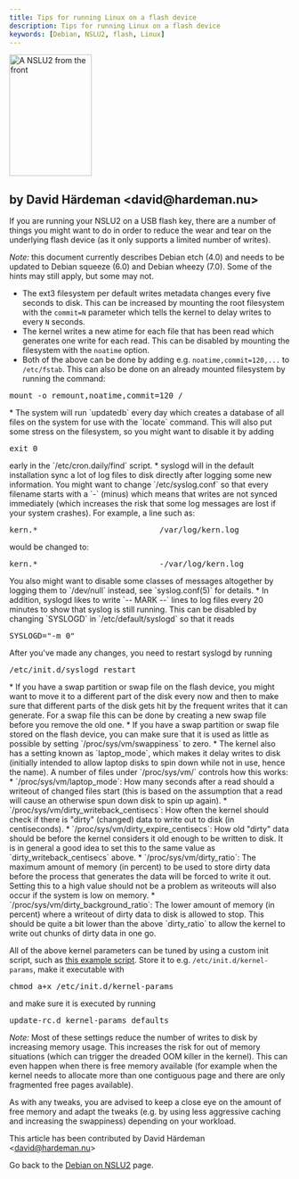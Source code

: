 ```yaml
---
title: Tips for running Linux on a flash device
description: Tips for running Linux on a flash device
keywords: [Debian, NSLU2, flash, Linux]
---
```


<div class="right">
<img src = "../images/r_nslu2_front.jpg" class="border" alt="A NSLU2 from the front" width="148" height="218" />
</div>

<h2>by David Härdeman &lt;david@hardeman.nu&gt;</h2>

If you are running your NSLU2 on a USB flash key, there are a number of
things you might want to do in order to reduce the wear and tear on the
underlying flash device (as it only supports a limited number of writes).

<em>Note:</em> this document currently describes Debian etch (4.0) and
needs to be updated to Debian squeeze (6.0) and Debian wheezy (7.0).
Some of the hints may still apply, but some may not.

* The ext3 filesystem per default writes metadata changes every five
seconds to disk.  This can be increased by mounting the root filesystem
with the `commit=N` parameter which tells the kernel to delay writes to
every `N` seconds.
* The kernel writes a new atime for each file that has been read which
generates one write for each read. This can be disabled by mounting the
filesystem with the `noatime` option.
* Both of the above can be done by adding e.g.  `noatime,commit=120,...` to
`/etc/fstab`.  This can also be done on an already mounted filesystem by
running the command:
<div class="code">
<pre>
mount -o remount,noatime,commit=120 /
</pre>
</div>
* The system will run `updatedb` every day which creates a database of all
files on the system for use with the `locate` command. This will also put
some stress on the filesystem, so you might want to disable it by adding
<div class="code">
<pre>
exit 0
</pre>
</div>
early in the `/etc/cron.daily/find` script.
* syslogd will in the default installation sync a lot of log files to disk
directly after logging some new information. You might want to change
`/etc/syslog.conf` so that every filename starts with a `-` (minus) which
means that writes are not synced immediately (which increases the risk that
some log messages are lost if your system crashes).  For example, a line
such as:
<div class="code">
<pre>
kern.*                          /var/log/kern.log
</pre>
</div>
would be changed to:
<div class="code">
<pre>
kern.*                          <span class="input">-</span>/var/log/kern.log
</pre>
</div>
You also might want to disable some classes of messages altogether by
logging them to `/dev/null` instead, see `syslog.conf(5)` for
details.
* In addition, syslogd likes to write `-- MARK --` lines to log files every
20 minutes to show that syslog is still running. This can be disabled by
changing `SYSLOGD` in `/etc/default/syslogd` so that it reads
<div class="code">
<pre>
SYSLOGD="-m 0"
</pre>
</div>
After you've made any changes, you need to restart syslogd by running
<div class="code">
<pre>
/etc/init.d/syslogd restart
</pre>
</div>
* If you have a swap partition or swap file on the flash device, you might
want to move it to a different part of the disk every now and then to make
sure that different parts of the disk gets hit by the frequent writes that
it can generate.  For a swap file this can be done by creating a new swap
file before you remove the old one.
* If you have a swap partition or swap file stored on the flash device, you
can make sure that it is used as little as possible by setting
`/proc/sys/vm/swappiness` to zero.
* The kernel also has a setting known as `laptop_mode`, which makes it
delay writes to disk (initially intended to allow laptop disks to spin down
while not in use, hence the name). A number of files under `/proc/sys/vm/`
controls how this works:
    * `/proc/sys/vm/laptop_mode`: How many seconds after a read should a
writeout of changed files start (this is based on the assumption that a
read will cause an otherwise spun down disk to spin up again).
    * `/proc/sys/vm/dirty_writeback_centisecs`: How often the kernel should
check if there is "dirty" (changed) data to write out to disk (in
centiseconds).
    * `/proc/sys/vm/dirty_expire_centisecs`: How old "dirty" data should be
before the kernel considers it old enough to be written to disk. It is in
general a good idea to set this to the same value as
`dirty_writeback_centisecs` above.
    * `/proc/sys/vm/dirty_ratio`: The maximum amount of memory (in percent)
to be used to store dirty data before the process that generates the data
will be forced to write it out. Setting this to a high value should not be
a problem as writeouts will also occur if the system is low on memory.
    * `/proc/sys/vm/dirty_background_ratio`: The lower amount of memory (in
percent) where a writeout of dirty data to disk is allowed to stop.  This
should be quite a bit lower than the above `dirty_ratio` to allow the
kernel to write out chunks of dirty data in one go.

All of the above kernel parameters can be tuned by using a custom init
script, such as <a href = "../files/kernel-params">this example script</a>.
Store it to e.g. `/etc/init.d/kernel-params`, make it executable with

<div class="code">
<pre>
chmod a+x /etc/init.d/kernel-params
</pre>
</div>

and make sure it is executed by running

<div class="code">
<pre>
update-rc.d kernel-params defaults
</pre>
</div>

<em>Note:</em> Most of these settings reduce the number of writes to disk
by increasing memory usage. This increases the risk for out of memory
situations (which can trigger the dreaded OOM killer in the kernel). This
can even happen when there is free memory available (for example when the
kernel needs to allocate more than one contiguous page and there are only
fragmented free pages available).

As with any tweaks, you are advised to keep a close eye on the amount of
free memory and adapt the tweaks (e.g. by using less aggressive caching and
increasing the swappiness) depending on your workload.

This article has been contributed by David Härdeman &lt;david@hardeman.nu&gt;

Go back to the <a href = "..">Debian on NSLU2</a> page.

